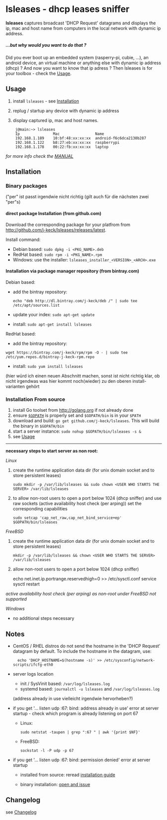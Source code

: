 # lsleases - dhcp leases sniffer
**lsleases** captures broadcast 'DHCP Request' datagrams and displays the ip, mac and host name from computers in the local network with dynamic ip address.


  
##### ...but why would you want to do that ? 
Did you ever boot up an embedded system (rasperry-pi, cubie, ...), an android device, an virtual machine or anything else with dynamic ip address (dhcp) ? 
And now you want to know that ip adress ? Then lsleases is for your toolbox - check the [Usage](#usage).



## Usage

1. install `lsleases` - see [Installation](#installation)
2. replug / startup any device with dynamic ip address
3. display captured ip, mac and host names. 

        j@main:~> lsleases
        Ip               Mac                Name
        192.168.1.189    10:bf:48:xx:xx:xx  android-f6c6dca2130b287
        192.168.1.122    b8:27:eb:xx:xx:xx  raspberrypi
        192.168.1.178    00:22:fb:xx:xx:xx  laptop


*for more info check the [MANUAL](https://github.com/j-keck/lsleases/blob/master/MANUAL.md)*
  

## Installation

### Binary packages

 ("per" ist passt irgendwie nicht richtig (gilt auch für die nächsten zwei "per"s)
#### direct package Installation (from github.com)
    
Download the corresponding package for your platfrom from http://github.com/j-keck/lsleases/releases/latest.

Install command:
  
  * Debian based: `sudo dpkg -i <PKG_NAME>.deb`
  * RedHat based: `sudo rpm -i <PKG_NAME>.rpm`
  * Windows: use the installer: `lsleases_installer_<VERSION>_<ARCH>.exe`

  
#### Installation via package manager repository (from bintray.com)

Debian based:

  * add the bintray repository:
  
    `echo "deb http://dl.bintray.com/j-keck/deb /" | sudo tee /etc/apt/sources.list`
  
  * update your index: `sudo apt-get update`
  * install: `sudo apt-get install lsleases`

RedHat based:

  * add the bintray repository:
  
   `wget https://bintray.com/j-keck/rpm/rpm -O - | sudo tee /etc/yum.repos.d/bintray-j-keck-rpm.repo`
  
  * install: `sudo yum install lsleases`

  
  (hier würd ich einen neuen Abschnitt machen, sonst ist nicht richtig klar, ob nicht irgendwas was hier kommt noch(wieder) zu den oberen install-varianten gehört
### Installation From source
  
  1. install Go toolset from http://golang.org if not already done
  2. ensure [`$GOPATH`](http://golang.org/doc/code.html#GOPATH) is properly set and `$GOPATH/bin` is in your `$PATH` 
  3. download and build: `go get github.com/j-keck/lsleases`. This will build the binary in `$GOPATH/bin`
  4. start a server instance: `sudo nohup $GOPATH/bin/lsleases -s &`
  5. see [Usage](#usage)


***************************************************
  
**necessary steps to start server as non root:**   


*Linux*
  
  1. create the runtime application data dir (for unix domain socket and to store persistent leases)

     `sudo mkdir -p /var/lib/lsleases && sudo chown <USER WHO STARTS THE SERVER> /var/lib/lsleases`
  
  2. to allow non-root users to open a port below 1024 (dhcp sniffer) and use raw sockets (active availability host check (per arping)) set the corresponding capabilities
  
     `sudo setcap 'cap_net_raw,cap_net_bind_service+ep' $GOPATH/bin/lsleases`




    
*FreeBSD*
  
  1. create the runtime application data dir (for unix domain socket and to store persistent leases)

     `mkdir -p /var/lib/lsleases && chown <USER WHO STARTS THE SERVER> /var/lib/lsleases`
  
  2. allow non-root users to open a port below 1024 (dhcp sniffer)
  
        echo net.inet.ip.portrange.reservedhigh=0 >> /etc/sysctl.conf
        service sysctl restart

  *active availability host check (per arping) as non-root under FreeBSD not supported*  



  
  
*Windows*
    
  - no additional steps necessary
  
## Notes

- CentOS / RHEL distros do not send the hostname in the 'DHCP Request' datagram by default.
  To include the hostname in the datagram, use:

        echo 'DHCP_HOSTNAME=$(hostname -s)' >> /etc/sysconfig/network-scripts/ifcfg-eth0

  
- server logs location
    - init / SysVinit based: `/var/log/lsleases.log`
    - systemd based: `journalctl -u lsleases` and `/var/log/lsleases.log`

  (address already in use vielleicht irgendwie hervorheben?)
- if you get '... listen udp :67: bind: address already in use' error at server startup - check which program is already listening on port 67

    - Linux:
  
          sudo netstat -taupen | grep ":67 " | awk '{print $NF}'

    - FreeBSD:

          sockstat -l -P udp -p 67

  
- if you get '... listen udp :67: bind: permission denied' error at server startup

    - installed from source: reread [installation guide](#from-source)

    - binary installation: [open and issue](http://github.com/j-keck/lsleases/issues)


     

  
## Changelog

see [Changelog](https://github.com/j-keck/lsleases/blob/master/CHANGELOG.md)

